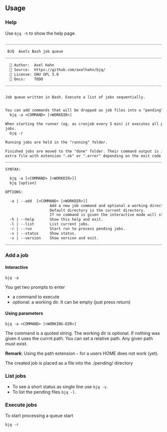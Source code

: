 ## Usage

### Help

Use `bjq -h` to show the help page.

```txt
______________________________________________________________________________
     
 BJQ  Axels Bash job queue
__________________________________________________________________________v0.1

  👤 Author:  Axel Hahn
  🧾 Source:  https://github.com/axelhahn/bjq/
  📜 License: GNU GPL 3.0
  📗 Docs:    TODO
______________________________________________________________________________


Job queue written in Bash. Execute a list of jobs sequentially.


You can add commands that will be dropped as job files into a "pending" queue.
  bjq -a <COMMAND> [<WORKDIR>]

When starting the runner (eg. as cronjob every 5 min) it executes all pending
jobs.
  bjq -r

Running jobs are held in the "running" folder.

Finished jobs are moved to the "done" folder. Their command output is in an
extra file with extension ".ok" or ".error" depending on the exit code.
______________________________________________________________________________

SYNTAX:

  bjq -a [<COMMAND> [<WORKDIR>]]
  bjq [option]

OPTIONS:

  -a | --add  [<COMMAND> [<WORKDIR>]]
                    Add a new job command and optional a working directory.
                    Default directory is the current directory.
                    If no command is given the interactive mode will start.
  -h | --help       Show this help and exit.
  -l | --list       List current jobs.
  -r | --run        Start run to process pending jobs.
  -s | --status     Show status.
  -v | --version    Show version and exit.
______________________________________________________________________________
```

### Add a job

#### Interactive

`bjq -a`

You get two prompts to enter

* a command to execute
* optional: a working dir. It can be empty (just press return)

#### Using parameters

`bjq -a <COMMAND> [<WORKING-DIR>]`

The command is a quoted string.
The working dir is optional. If nothing was given it uses the currnt path. You can set a relative path. Any given path must exist.

**Remark**: Using the path extension `~` for a users HOME does not work (yet).

The created job is placed as a file into the ./pending/ directory

### List jobs

* To see a short status as single line use `bjq -s`.
* To list the pending files `bjq -l`.

### Execute jobs

To start processing a queue start

`bjq -r`
